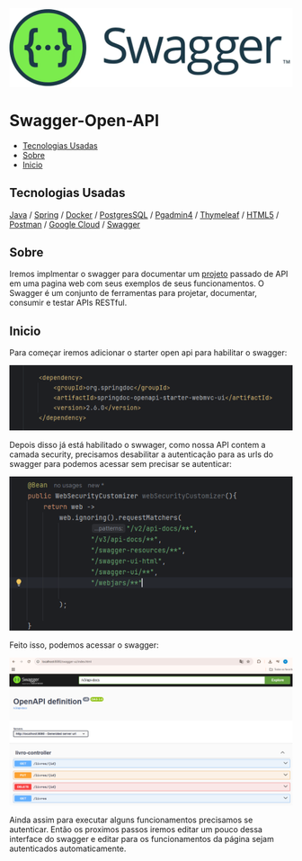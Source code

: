 ![imagem local](/imagem_readme/logo.webp)



# Swagger-Open-API

  - [Tecnologias Usadas](#Tecnologias-Usadas)
  - [Sobre](#Sobre)
  - [Inicio](#Inicio)


## Tecnologias Usadas

[Java](https://www.java.com/pt-BR/) / [Spring](https://spring.io/projects/spring-boot) / [Docker](https://www.docker.com/) / [PostgresSQL](https://www.postgresql.org/) / [Pgadmin4](https://www.pgadmin.org/download/pgadmin-4-windows/) / [Thymeleaf](https://www.thymeleaf.org/) / [HTML5](https://pt.wikipedia.org/wiki/HTML5)
 / [Postman](https://www.postman.com/) / [Google Cloud](https://cloud.google.com/?hl=pt-BR) / [Swagger](https://swagger.io/)


## Sobre

Iremos implmentar o swagger para documentar um [projeto](https://github.com/Hugoftf/Spring-Security-Authorization-Service) passado de API em uma pagina web com seus exemplos de seus funcionamentos. O Swagger é um conjunto de ferramentas para projetar, documentar, consumir e testar APIs RESTful.


## Inicio


Para começar iremos adicionar o starter open api para habilitar o swagger:


![imagem local](/imagem_readme/starter-open-api.png)



Depois disso já está habilitado o swwager, como nossa API contem a camada security, precisamos desabilitar a autenticação para as urls do swagger para podemos acessar sem precisar se autenticar:


![imagem local](imagem_readme/config/classe_SecurityConfiguration_Bean_webSecurityCustomizer.png)


Feito isso, podemos acessar o swagger:


![imagem local](/imagem_readme/bowser/acessando_swagger_primeira_vez.png)


Ainda assim para executar alguns funcionamentos precisamos se autenticar. Então os proximos passos iremos editar um pouco dessa interface do swagger e editar para os funcionamentos da página
sejam autenticados automaticamente.





